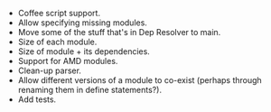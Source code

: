 - Coffee script support.
- Allow specifying missing modules.
- Move some of the stuff that's in Dep Resolver to main.
- Size of each module.
- Size of module + its dependencies.
- Support for AMD modules.
- Clean-up parser.
- Allow different versions of a module to co-exist (perhaps through renaming them in define statements?).
- Add tests.
